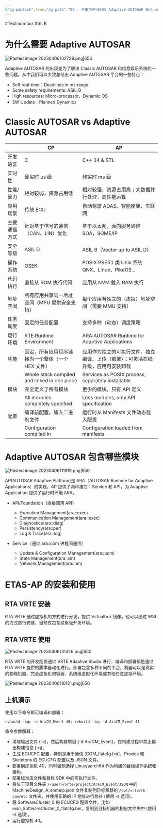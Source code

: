 ```yaml
---
{"dg-publish":true,"dg-path":"00 - 汽车电子/ETAS Adaptive AUTOSAR 简介.md","permalink":"/00 - 汽车电子/ETAS Adaptive AUTOSAR 简介/","created":"2023-04-06T10:17:11.000+08:00","updated":"2024-02-28T13:14:19.000+08:00"}
---
```


#Technomous #SILK 

# 为什么需要 Adaptive AUTOSAR

![Pasted image 20230406102729.png|650](/img/user/0.Asset/resource/Pasted%20image%2020230406102729.png)

Adaptive AUTOSAR 的出现是为了解决 Classic AUTOSAR 和信息娱乐系统的一些问题。从中我们可以大致总结出 Adaptive AUTOSAR 平台的一些特点：

* Soft real-time：Deadlines in ms range
* Some safety requirements: ASIL-B
* High resources: Micro-processor、Dynamic OS
* SW Update：Planned Dynamics

# Classic AUTOSAR vs Adaptive AUTOSAR

|              | CP                                                | AP                                                                               |
| ------------ | ------------------------------------------------- | -------------------------------------------------------------------------------- |
| 开发语言     | C                                                 | C++ 14 & STL                                                                     |
| 实时性       | 硬实时 us 级                                      | 软实时 ms 级                                                                     |
| 性能/算力    | 相对较弱，资源占用低                              | 相对较强，资源占用高；大数据并行处理，高性能运算                                 |
| 应用场景     | 传统 ECU                                          | 自动驾驶 ADAS、智能座舱、车联网                                                  |
| 主要通信方式 | 针对基于信号的通信（CAN、LIN）优化                | 基于以太网，面向服务通信 SOA，SOME/IP                                            |
| 安全等级     | ASIL D                                            | ASIL B（Vector up to ASIL D）                                                    |
| 操作系统     | OSEK                                              | POSIX PSE51 类 Unix 系统 QNX、Linux、PikeOS...                                   |
| 代码执行     | 直接从 ROM 执行代码                               | 应用从 NVM 载入 RAM 执行                                                         |
| 地址空间     | 所有应用共享同一地址空间（MPU 提供安全支持）      | 每个应用有独立的（虚拟）地址空间（需要 MMU 支持）                                |
| 任务调度     | 固定的任务配置                                    | 支持多种（动态）调度策略                                                         |
| 运行环境     | RTE:Runtime Environment                           | ARA:AUTOSAR Runtime for Adaptive Applications                                    |
| 功能         | 固定，所有应用程序链接为一个整体（一个 HEX 文件） | 应用作为独立的可执行文件，独立编译、上传（部署）；可灵活在线升级，应用可安装卸载 |
|              | Whole stack compiled and linked in one piece      | Services as POSIX process, separately installable                                |
| 模块         | 完全定义了所有模块                                | 更少的模块，只有 API 定义                                                        |
|              | All modules completely specified                  | Less modules, only API specification                                             |
| 配置         | 编译前配置，编入二进制文件                        | 运行时从 Manifests 文件动态载入配置                                              |
|              | Configuration compiled in                         | Configuration loaded from manifests                                              |

# Adaptive AUTOSAR 包含哪些模块

![Pasted image 20230406111919.png|650](/img/user/0.Asset/resource/Pasted%20image%2020230406111919.png)

AP(AUTOSAR Adaptive Platform)是 ARA（AUTOSAR Runtime for Adaptive Applications）的实现。AP 提供了两种接口：Service 和 API，为 Adaptive Application 提供了运行时环境 ARA。

* API/Foundation（直接调用 API）
	* Execution Management(ara::exec)
	* Communication Management(ara::exec)
	* Diagnostics(ara::diag)
	* Persistency(ara::per)
	* Log & Trace(ara::log)

* Service（通过 ara::com 进程间通信）
	* Update & Configuration Management(ara::ucm)
	* State Management(ara::sm)
	* Network Management(ara::nm)

# ETAS-AP 的安装和使用

## RTA VRTE 安装

RTA VRTE 通过虚拟机的方式进行分发，提供 Virtualbox 镜像。也可以通过 WSL 的方式自行安装。目前仅包含试用版开发环境。

## RTA VRTE 使用

![Pasted image 20230406131326.png|650](/img/user/0.Asset/resource/Pasted%20image%2020230406131326.png)

RTA VRTE 的开发配置通过 VRTE Adaptive Studio 进行，编译和部署都是通过 RTA VRTE 提供的脚本自动化进行。部署包含多种不同的平台，机器可以是真实的物理机器、完全虚拟化的容器、系统级虚拟化环境或其他任意虚拟环境。

![Pasted image 20230406110121.png|650](/img/user/0.Asset/resource/Pasted%20image%2020230406110121.png)

## 上机演示

使用以下命令即可编译和部署：

``` shell
rvbuild -sqc -d AraCM_Event 40; rvbuild -lqc -d AraCM_Event 41
```

命令参数解释：

- 清理输出文件 (-c)，然后构建项目 (-d AraCM_Event)，在构建过程中禁止输出构建信息 (-q)。
- 生成 ECUCFG 配置，特别是用于通信 (COM_flatcfg.bin)、Proxies 和 Skeletons 的 ECUCFG 配置以及 JSON 文件。
- 部署到虚拟机 40，同时强制选择 Linux/aarch64 作为构建的目标操作系统和架构。
- 部署标准库文件和目标 SDK 中的可执行文件。
- 将位于项目文件夹 `/<user>/vrte/project/AraCM_Event/JSON` 中的 MachineDesign_A_someip.json 文件复制到目标机器的 `/opt/vrte/rb-com/etc` 文件夹，并使用正确的 IP 地址进行修补 (使用 -s 选项)。
- 将 SoftwareCluster_0 的 ECUCFG 配置文件，比如 exm_SoftwareCluster_0_flatcfg.bin，复制到目标机器的相应文件夹中 (使用 -s 选项)。
- 运行虚拟机 40。